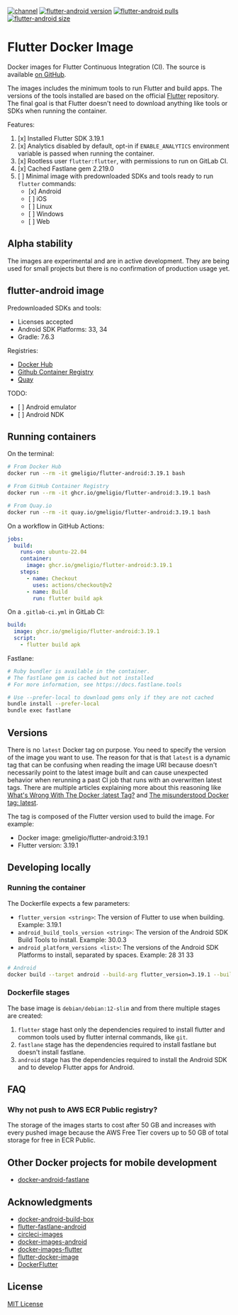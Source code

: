 <!--- This markdown file was auto-generated from "readme.mdx" -->

[![channel](https://img.shields.io/static/v1?label=channel&message=stable&color=blue)](https://docs.flutter.dev/release/archive?tab=linux) [![flutter-android version](https://img.shields.io/docker/v/gmeligio/flutter-android?label=flutter-android%20version)](https://hub.docker.com/r/gmeligio/flutter-android/tags) [![flutter-android pulls](https://img.shields.io/docker/pulls/gmeligio/flutter-android?label=flutter-android%20pulls)](https://hub.docker.com/r/gmeligio/flutter-android/tags) [![flutter-android size](https://img.shields.io/docker/image-size/gmeligio/flutter-android?label=flutter-android%20size)](https://hub.docker.com/r/gmeligio/flutter-android/tags)

# Flutter Docker Image

Docker images for Flutter Continuous Integration (CI). The source is available [on GitHub](https://github.com/gmeligio/flutter-docker-image).

The images includes the minimum tools to run Flutter and build apps. The versions of the tools installed are based on the official [Flutter](https://github.com/flutter/flutter) repository. The final goal is that Flutter doesn't need to download anything like tools or SDKs when running the container.

Features:

1. \[x\] Installed Flutter SDK 3.19.1
2. \[x\] Analytics disabled by default, opt-in if `ENABLE_ANALYTICS` environment variable is passed when running the container.
3. \[x\] Rootless user `flutter:flutter`, with permissions to run on GitLab CI.
4. \[x\] Cached Fastlane gem 2.219.0
5. \[ \] Minimal image with predownloaded SDKs and tools ready to run `flutter` commands:  
   * \[x\] Android  
   * \[ \] iOS  
   * \[ \] Linux  
   * \[ \] Windows  
   * \[ \] Web

## Alpha stability

The images are experimental and are in active development. They are being used for small projects but there is no confirmation of production usage yet.

## flutter-android image

Predownloaded SDKs and tools:

* Licenses accepted
* Android SDK Platforms: 33, 34
* Gradle: 7.6.3

Registries:

* [Docker Hub](https://hub.docker.com/r/gmeligio/flutter-android)
* [Github Container Registry](https://github.com/gmeligio/flutter-docker-image/pkgs/container/flutter-android)
* [Quay](https://quay.io/repository/gmeligio/flutter-android)

TODO:

* \[ \] Android emulator
* \[ \] Android NDK

## Running containers

On the terminal:

```bash
# From Docker Hub
docker run --rm -it gmeligio/flutter-android:3.19.1 bash

# From GitHub Container Registry
docker run --rm -it ghcr.io/gmeligio/flutter-android:3.19.1 bash

# From Quay.io
docker run --rm -it quay.io/gmeligio/flutter-android:3.19.1 bash
```

On a workflow in GitHub Actions:

```yaml
jobs:
  build:
    runs-on: ubuntu-22.04
    container:
      image: ghcr.io/gmeligio/flutter-android:3.19.1
    steps:
      - name: Checkout
        uses: actions/checkout@v2
      - name: Build
        run: flutter build apk
```

On a `.gitlab-ci.yml` in GitLab CI:

```yaml
build:
  image: ghcr.io/gmeligio/flutter-android:3.19.1
  script:
    - flutter build apk
```

Fastlane:

```bash
# Ruby bundler is available in the container.
# The fastlane gem is cached but not installed
# For more information, see https://docs.fastlane.tools

# Use --prefer-local to download gems only if they are not cached
bundle install --prefer-local
bundle exec fastlane
```

## Versions

There is no `latest` Docker tag on purpose. You need to specify the version of the image you want to use. The reason for that is that `latest` is a dynamic tag that can be confusing when reading the image URI because doesn't necessarily point to the latest image built and can cause unexpected behavior when rerunning a past CI job that runs with an overwritten latest tags. There are multiple articles explaining more about this reasoning like [What's Wrong With The Docker :latest Tag?](https://vsupalov.com/docker-latest-tag/) and [The misunderstood Docker tag: latest](https://medium.com/@mccode/the-misunderstood-docker-tag-latest-af3babfd6375).

The tag is composed of the Flutter version used to build the image. For example:

* Docker image: gmeligio/flutter-android:3.19.1
* Flutter version: 3.19.1

## Developing locally

### Running the container

The Dockerfile expects a few parameters:

* `flutter_version <string>`: The version of Flutter to use when building. Example: 3.19.1
* `android_build_tools_version <string>`: The version of the Android SDK Build Tools to install. Example: 30.0.3
* `android_platform_versions <list>`: The versions of the Android SDK Platforms to install, separated by spaces. Example: 28 31 33

```bash
# Android
docker build --target android --build-arg flutter_version=3.19.1 --build-arg fastlane_version=2.219.0 --build-arg android_build_tools_version=30.0.3 --build-arg android_platform_versions="33, 34" -t android-test .
```

### Dockerfile stages

The base image is `debian/debian:12-slim` and from there multiple stages are created:

1. `flutter` stage hast only the dependencies required to install flutter and common tools used by flutter internal commands, like `git`.
2. `fastlane` stage has the dependencies required to install fastlane but doesn't install fastlane.
3. `android` stage has the dependencies required to install the Android SDK and to develop Flutter apps for Android.

## FAQ

### Why not push to AWS ECR Public registry?

The storage of the images starts to cost after 50 GB and increases with every pushed image because the AWS Free Tier covers up to 50 GB of total storage for free in ECR Public.

## Other Docker projects for mobile development

* [docker-android-fastlane](https://github.com/softartdev/docker-android-fastlane)

## Acknowledgments

* [docker-android-build-box](https://github.com/mingchen/docker-android-build-box)
* [flutter-fastlane-android](https://github.com/gmemstr/flutter-fastlane-android)
* [circleci-images](https://github.com/circleci/circleci-images)
* [docker-images-android](https://github.com/cirruslabs/docker-images-android)
* [docker-images-flutter](https://github.com/cirruslabs/docker-images-flutter)
* [flutter-docker-image](https://github.com/instrumentisto/flutter-docker-image)
* [DockerFlutter](https://github.com/fischerscode/DockerFlutter)

## License

[MIT License](../LICENSE)